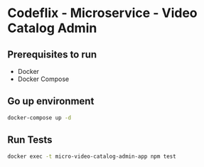 # Codeflix - Microservice - Video Catalog Admin

## Prerequisites to run
- Docker
- Docker Compose

## Go up environment

```bash
docker-compose up -d
```

## Run Tests

```bash
docker exec -t micro-video-catalog-admin-app npm test
```